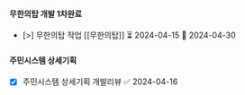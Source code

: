 

#### 무한의탑 개발 1차완료 
- [>] 무한의탑 작업 [[무한의탑]]  ⏳ 2024-04-15 📅 2024-04-30



#### 주민시스템 상세기획
- [x] 주민시스템 상세기획 개발리뷰 ✅ 2024-04-16
